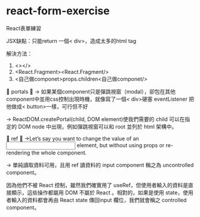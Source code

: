 # react-form-exercise
React表單練習


JSX缺點：只能return 一個< div>，造成太多的html tag

解決方法：
1. <></>
2. <React.Fragment><React.Fragment/>
3. <自己做componet>props.children<自己做componet/>

💙 portals 💙
-> 如果某個component只是彈跳視窗（modal），卻包在其他component中並用css控制出現時機，就像寫了一個< div>硬塞 eventListener 把他做成< button>一樣，可行但不好

-> ReactDOM.createPortal(child, DOM element)使我們需要的 child 可以在指定的 DOM node 中出現，例如彈跳視窗可以和 root 並列於 html 架構中。

💙 ref 💙
->Let’s say you want to change the value of an <input> element, but without using props or re-rendering the whole component.

-> 單純讀取資料可用，且用 ref 讀資料的 input component 稱之為 uncontrolled component。

因為他們不被 React 控制，雖然我們確實用了 useRef，但使用者輸入的資料是直接顯示，這些操作都屬用 DOM 不屬於 React 。相對的，如果是使用 state，使用者輸入的資料都會再由 React state 傳回input 欄位，我們就會稱之 controlled component。

